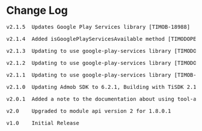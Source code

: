 # Change Log
<pre>
v2.1.5  Updates Google Play Services library [TIMOB-18988]

v2.1.4  Added isGooglePlayServicesAvailable method [TIMODOPEN-461]

v2.1.3  Updating to use google-play-services library [TIMODOPEN-454]

v2.1.2  Updating to use google-play-services library [TIMODOPEN-445]

v2.1.1  Updating to use google-play-services library [TIMOB-16940]

v2.1.0  Updating Admob SDK to 6.2.1, Building with TiSDK 2.1.3.GA, update documentation [TIMODOPEN-212]
	
v2.0.1	Added a note to the documentation about using tool-api-level 14 in the tiapp.xml [MOD-639]

v2.0	Upgraded to module api version 2 for 1.8.0.1

v1.0    Initial Release
